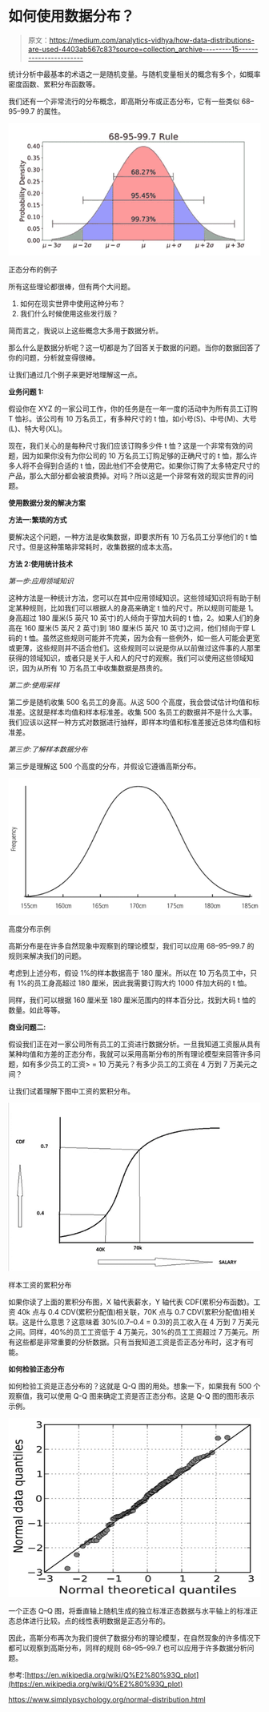 # 如何使用数据分布？

> 原文：<https://medium.com/analytics-vidhya/how-data-distributions-are-used-4403ab567c83?source=collection_archive---------15----------------------->

统计分析中最基本的术语之一是随机变量。与随机变量相关的概念有多个，如概率密度函数、累积分布函数等。

我们还有一个非常流行的分布概念，即高斯分布或正态分布，它有一些类似 68–95–99.7 的属性。

![](img/a129f727eabc27aa6863ddd1931f6653.png)

正态分布的例子

所有这些理论都很棒，但有两个大问题。

1.  如何在现实世界中使用这种分布？
2.  我们什么时候使用这些发行版？

简而言之，我说以上这些概念大多用于数据分析。

那么什么是数据分析呢？这一切都是为了回答关于数据的问题。当你的数据回答了你的问题，分析就变得很棒。

让我们通过几个例子来更好地理解这一点。

**业务问题 1:**

假设你在 XYZ 的一家公司工作，你的任务是在一年一度的活动中为所有员工订购 T 恤衫。该公司有 10 万名员工，有多种尺寸的 t 恤，如小号(S)、中号(M)、大号(L)、特大号(XL)。

现在，我们关心的是每种尺寸我们应该订购多少件 t 恤？这是一个非常有效的问题，因为如果你没有为你公司的 10 万名员工订购足够的正确尺寸的 t 恤，那么许多人将不会得到合适的 t 恤，因此他们不会使用它。如果你订购了太多特定尺寸的产品，那么大部分都会被浪费掉。对吗？所以这是一个非常有效的现实世界的问题。

**使用数据分发的解决方案**

**方法一:繁琐的方式**

要解决这个问题，一种方法是收集数据，即要求所有 10 万名员工分享他们的 t 恤尺寸。但是这种策略非常耗时，收集数据的成本太高。

**方法 2:使用统计技术**

*第一步:应用领域知识*

这种方法是一种统计方法，您可以在其中应用领域知识。这些领域知识将有助于制定某种规则，比如我们可以根据人的身高来确定 t 恤的尺寸。所以规则可能是 1。身高超过 180 厘米(5 英尺 10 英寸)的人倾向于穿加大码的 t 恤，2。如果人们的身高在 160 厘米(5 英尺 2 英寸)到 180 厘米(5 英尺 10 英寸)之间，他们倾向于穿 L 码的 t 恤。虽然这些规则可能并不完美，因为会有一些例外，如一些人可能会更宽或更薄，这些规则并不适合他们。这些规则可以说是你从以前做过这件事的人那里获得的领域知识，或者只是关于人和人的尺寸的观察。我们可以使用这些领域知识，因为从所有 10 万名员工中收集数据是昂贵的。

*第二步:使用采样*

第二步是随机收集 500 名员工的身高。从这 500 个高度，我会尝试估计均值和标准差。这就是样本均值和样本标准差。收集 500 名员工的数据并不是什么大事。我们应该以这样一种方式对数据进行抽样，即样本均值和标准差接近总体均值和标准差。

*第三步:了解样本数据分布*

第三步是理解这 500 个高度的分布，并假设它遵循高斯分布。

![](img/c0947ac6bb452dd76c454d4aeb3e0103.png)

高度分布示例

高斯分布是在许多自然现象中观察到的理论模型，我们可以应用 68–95–99.7 的规则来解决我们的问题。

考虑到上述分布，假设 1%的样本数据高于 180 厘米。所以在 10 万名员工中，只有 1%的员工身高超过 180 厘米，因此我需要订购大约 1000 件加大码的 t 恤。

同样，我们可以根据 160 厘米至 180 厘米范围内的样本百分比，找到大码 t 恤的数量。如此等等。

**商业问题二:**

假设我们正在对一家公司所有员工的工资进行数据分析。一旦我知道工资服从具有某种均值和方差的正态分布，我就可以采用高斯分布的所有理论模型来回答许多问题，如有多少员工的工资> = 10 万美元？有多少员工的工资在 4 万到 7 万美元之间？

让我们试着理解下图中工资的累积分布。

![](img/4e790be220de79e5e38011e771b3105b.png)

样本工资的累积分布

如果你读了上面的累积分布图，X 轴代表薪水，Y 轴代表 CDF(累积分布函数)。工资 40k 点与 0.4 CDV(累积分配值)相关联，70K 点与 0.7 CDV(累积分配值)相关联。这是什么意思？这意味着 30%(0.7–0.4 = 0.3)的员工收入在 4 万到 7 万美元之间。同样，40%的员工工资低于 4 万美元，30%的员工工资超过 7 万美元。所有这些都是非常重要的分析数据。只有当我知道工资是否正态分布时，这才有可能。

**如何检验正态分布**

如何检验工资是正态分布的？这就是 Q-Q 图的用处。想象一下，如果我有 500 个观察值，我可以使用 Q-Q 图来确定工资是否正态分布。这是 Q-Q 图的图形表示示例。

![](img/03b91746b6913f8030088f63ec51d52e.png)

一个正态 Q–Q 图，将垂直轴上随机生成的独立标准正态数据与水平轴上的标准正态总体进行比较。点的线性表明数据是正态分布的。

因此，高斯分布再次为我们提供了数据分布的理论模型，在自然现象的许多情况下都可以观察到高斯分布，同样的规则 68–95–99.7 也可以应用于许多数据分析问题。

参考:[https://en.wikipedia.org/wiki/Q%E2%80%93Q_plot](https://en.wikipedia.org/wiki/Q%E2%80%93Q_plot)

https://www.simplypsychology.org/normal-distribution.html